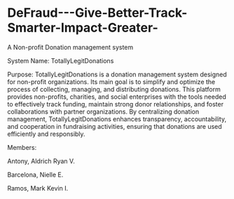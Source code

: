 # DeFraud---Give-Better-Track-Smarter-Impact-Greater-
A Non-profit Donation management system

System Name: TotallyLegitDonations

Purpose: TotallyLegitDonations is a donation management system designed for non-profit organizations. Its main goal is to simplify and optimize the process of collecting, managing, and distributing donations. This platform provides non-profits, charities, and social enterprises with the tools needed to effectively track funding, maintain strong donor relationships, and foster collaborations with partner organizations. By centralizing donation management, TotallyLegitDonations enhances transparency, accountability, and cooperation in fundraising activities, ensuring that donations are used efficiently and responsibly.


Members:

Antony, Aldrich Ryan V.

Barcelona, Nielle E.

Ramos, Mark Kevin I.
